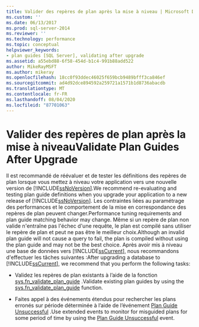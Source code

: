 ```yaml
---
title: Valider des repères de plan après la mise à niveau | Microsoft Docs
ms.custom: ''
ms.date: 06/13/2017
ms.prod: sql-server-2014
ms.reviewer: ''
ms.technology: performance
ms.topic: conceptual
helpviewer_keywords:
- plan guides [SQL Server], validating after upgrade
ms.assetid: a55ebd88-6f58-454d-b1c4-991b88add522
author: MikeRayMSFT
ms.author: mikeray
ms.openlocfilehash: 18cc0f93ddec46025f659bcb9489bfff3ca846ef
ms.sourcegitcommit: ad4d92dce894592a259721a1571b1d8736abacdb
ms.translationtype: MT
ms.contentlocale: fr-FR
ms.lasthandoff: 08/04/2020
ms.locfileid: "87701063"
---
```

# <a name="validate-plan-guides-after-upgrade"></a><span data-ttu-id="16379-102">Valider des repères de plan après la mise à niveau</span><span class="sxs-lookup"><span data-stu-id="16379-102">Validate Plan Guides After Upgrade</span></span>
  <span data-ttu-id="16379-103">Il est recommandé de réévaluer et de tester les définitions des repères de plan lorsque vous mettez à niveau votre application vers une nouvelle version de [!INCLUDE[ssNoVersion](../../includes/ssnoversion-md.md)].</span><span class="sxs-lookup"><span data-stu-id="16379-103">We recommend re-evaluating and testing plan guide definitions when you upgrade your application to a new release of [!INCLUDE[ssNoVersion](../../includes/ssnoversion-md.md)].</span></span> <span data-ttu-id="16379-104">Les contraintes liées au paramétrage des performances et le comportement de la mise en correspondance des repères de plan peuvent changer.</span><span class="sxs-lookup"><span data-stu-id="16379-104">Performance tuning requirements and plan guide matching behavior may change.</span></span> <span data-ttu-id="16379-105">Même si un repère de plan non valide n'entraîne pas l'échec d'une requête, le plan est compilé sans utiliser le repère de plan et peut ne pas être le meilleur choix.</span><span class="sxs-lookup"><span data-stu-id="16379-105">Although an invalid plan guide will not cause a query to fail, the plan is compiled without using the plan guide and may not be the best choice.</span></span> <span data-ttu-id="16379-106">Après avoir mis à niveau une base de données vers [!INCLUDE[ssCurrent](../../includes/sscurrent-md.md)], nous recommandons d'effectuer les tâches suivantes :</span><span class="sxs-lookup"><span data-stu-id="16379-106">After upgrading a database to [!INCLUDE[ssCurrent](../../includes/sscurrent-md.md)], we recommend that you perform the following tasks:</span></span>  
  
-   <span data-ttu-id="16379-107">Validez les repères de plan existants à l’aide de la fonction [sys.fn_validate_plan_guide](/sql/relational-databases/system-functions/sys-fn-validate-plan-guide-transact-sql) .</span><span class="sxs-lookup"><span data-stu-id="16379-107">Validate existing plan guides by using the [sys.fn_validate_plan_guide](/sql/relational-databases/system-functions/sys-fn-validate-plan-guide-transact-sql) function.</span></span>  
  
-   <span data-ttu-id="16379-108">Faites appel à des événements étendus pour rechercher les plans erronés sur période déterminée à l’aide de l’événement [Plan Guide Unsuccessful](../event-classes/plan-guide-unsuccessful-event-class.md) .</span><span class="sxs-lookup"><span data-stu-id="16379-108">Use extended events to monitor for misguided plans for some period of time by using the [Plan Guide Unsuccessful](../event-classes/plan-guide-unsuccessful-event-class.md) event.</span></span>  
  
  
